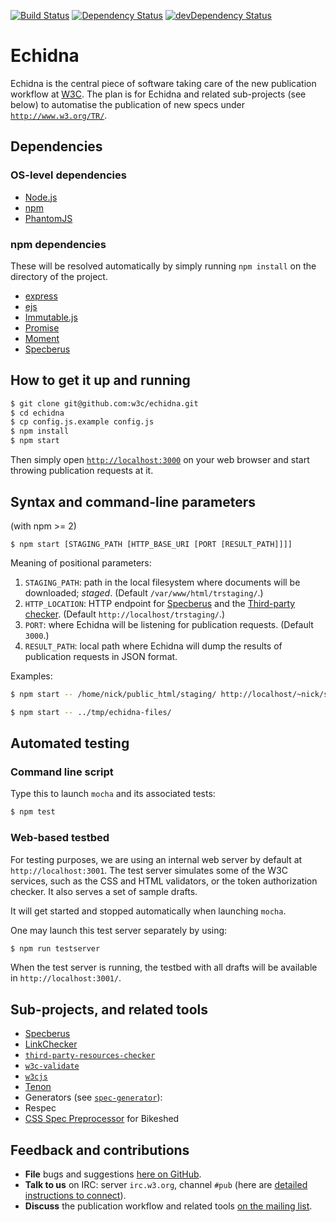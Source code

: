 [![Build Status](https://travis-ci.org/w3c/echidna.svg?branch=master)](https://travis-ci.org/w3c/echidna)
[![Dependency Status](https://david-dm.org/w3c/echidna.svg)](https://david-dm.org/w3c/echidna)
[![devDependency Status](https://david-dm.org/w3c/echidna/dev-status.svg)](https://david-dm.org/w3c/echidna#info=devDependencies)

# Echidna

Echidna is the central piece of software taking care of the new publication workflow at [W3C](http://www.w3.org/). The plan is for Echidna and related sub-projects (see below) to automatise the publication of new specs under [`http://www.w3.org/TR/`](http://www.w3.org/TR/).

## Dependencies

### OS-level dependencies

* [Node.js](http://nodejs.org/)
* [npm](https://www.npmjs.org/)
* [PhantomJS](http://phantomjs.org/)

### npm dependencies

These will be resolved automatically by simply running `npm install` on the directory of the project.

* [express](https://github.com/strongloop/express)
* [ejs](https://github.com/tj/ejs)
* [Immutable.js](https://github.com/facebook/immutable-js/)
* [Promise](https://github.com/then/promise)
* [Moment](http://momentjs.com/)
* [Specberus](https://github.com/w3c/specberus)

## How to get it up and running

```bash
$ git clone git@github.com:w3c/echidna.git
$ cd echidna
$ cp config.js.example config.js
$ npm install
$ npm start
```

Then simply open [`http://localhost:3000`](http://localhost:3000) on your web browser and start throwing publication requests at it.

## Syntax and command-line parameters

(with npm >= 2)
```
$ npm start [STAGING_PATH [HTTP_BASE_URI [PORT [RESULT_PATH]]]]
```

Meaning of positional parameters:

1. `STAGING_PATH`: path in the local filesystem where documents will be downloaded; *staged*.
(Default `/var/www/html/trstaging/`.)
2. `HTTP_LOCATION`: HTTP endpoint for [Specberus](https://github.com/w3c/specberus) and the [Third-party checker](https://github.com/dontcallmedom/third-party-resources-checker).
(Default `http://localhost/trstaging/`.)
3. `PORT`: where Echidna will be listening for publication requests.
(Default `3000`.)
4. `RESULT_PATH`: local path where Echidna will dump the results of publication requests in JSON format.

Examples:

```bash
$ npm start -- /home/nick/public_html/staging/ http://localhost/~nick/staging/ 80
```

```bash
$ npm start -- ../tmp/echidna-files/
```

## Automated testing

### Command line script

Type this to launch `mocha` and its associated tests:

```bash
$ npm test
```

### Web-based testbed

For testing purposes, we are using an internal web server by default at `http://localhost:3001`.
The test server simulates some of the W3C services, such as the CSS and HTML validators, or the token authorization checker.
It also serves a set of sample drafts.

It will get started and stopped automatically when launching `mocha`.

One may launch this test server separately by using:

```bash
$ npm run testserver
```

When the test server is running, the testbed with all drafts will be available in `http://localhost:3001/`.

## Sub-projects, and related tools

* [Specberus](https://github.com/w3c/specberus)
* [LinkChecker](https://github.com/halindrome/linkchecker)
* [`third-party-resources-checker`](https://github.com/dontcallmedom/third-party-resources-checker)
* [`w3c-validate`](https://github.com/busbud/w3c-validate)
* [`w3cjs`](https://github.com/thomasdavis/w3cjs)
* [Tenon](http://www.tenon.io/documentation/)
* Generators (see [`spec-generator`](https://github.com/w3c/spec-generator)):
 * Respec
 * [CSS Spec Preprocessor](https://api.csswg.org/bikeshed/) for Bikeshed

## Feedback and contributions

* **File** bugs and suggestions [here on GitHub](https://github.com/w3c/echidna/issues).
* **Talk to us** on IRC: server `irc.w3.org`, channel `#pub` (here are [detailed instructions to connect](http://www.w3.org/wiki/IRC)).
* **Discuss** the publication workflow and related tools [on the mailing list](http://lists.w3.org/Archives/Public/spec-prod/).
